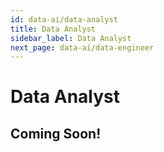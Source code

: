 ```yaml
---
id: data-ai/data-analyst
title: Data Analyst
sidebar_label: Data Analyst
next_page: data-ai/data-engineer
---
```


# Data Analyst

## Coming Soon!